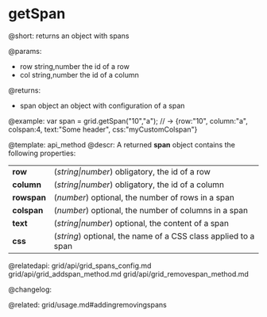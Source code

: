 getSpan
=============

@short: returns an object with spans


@params:
- row		string,number		the id of a row
- col		string,number		the id of a column

@returns:
- span		object		an object with configuration of a span


@example:
var span = grid.getSpan("10","a"); 
// -> {row:"10", column:"a", colspan:4, text:"Some header", css:"myCustomColspan"}


@template: api_method
@descr:
A returned **span** object contains the following properties:

<table class="webixdoc_links">
	<tbody>
        <tr>
			<td class="webixdoc_links0"><b>row</b></td>
			<td>(<i>string|number</i>) obligatory, the id of a row</td>
		</tr>
        <tr>
			<td class="webixdoc_links0"><b>column</b></td>
			<td>(<i>string|number</i>) obligatory, the id of a column</td>
		</tr>
        <tr>
			<td class="webixdoc_links0"><b>rowspan</b></td>
			<td>(<i>number</i>) optional, the number of rows in a span</td>
		</tr>
        <tr>
			<td class="webixdoc_links0"><b>colspan</b></td>
			<td>(<i>number</i>) optional, the number of columns in a span</td>
		</tr>
        <tr>
			<td class="webixdoc_links0"><b>text</b></td>
			<td>(<i>string|number</i>) optional, the content of a span</td>
		</tr>
        <tr>
			<td class="webixdoc_links0"><b>css</b></td>
			<td>(<i>string</i>) optional, the name of a CSS class applied to a span</td>
		</tr>
    </tbody>
</table>

@relatedapi:
grid/api/grid_spans_config.md
grid/api/grid_addspan_method.md
grid/api/grid_removespan_method.md


@changelog:

@related: grid/usage.md#addingremovingspans
